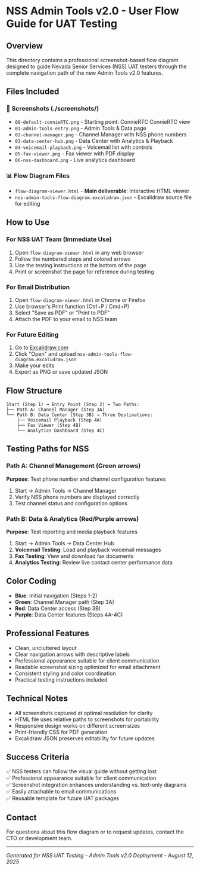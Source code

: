 # NSS Admin Tools v2.0 - User Flow Guide for UAT Testing

## Overview
This directory contains a professional screenshot-based flow diagram designed to guide Nevada Senior Services (NSS) UAT testers through the complete navigation path of the new Admin Tools v2.0 features.

## Files Included

### 📸 Screenshots (./screenshots/)
- `00-default-connieRTC.png` - Starting point: ConnieRTC ConnieRTC view
- `01-admin-tools-entry.png` - Admin Tools & Data page
- `02-channel-manager.png` - Channel Manager with NSS phone numbers
- `03-data-center-hub.png` - Data Center with Analytics & Playback
- `04-voicemail-playback.png` - Voicemail list with controls
- `05-fax-viewer.png` - Fax viewer with PDF display
- `06-nss-dashboard.png` - Live analytics dashboard

### 📊 Flow Diagram Files
- `flow-diagram-viewer.html` - **Main deliverable**: Interactive HTML viewer
- `nss-admin-tools-flow-diagram.excalidraw.json` - Excalidraw source file for editing

## How to Use

### For NSS UAT Team (Immediate Use)
1. Open `flow-diagram-viewer.html` in any web browser
2. Follow the numbered steps and colored arrows
3. Use the testing instructions at the bottom of the page
4. Print or screenshot the page for reference during testing

### For Email Distribution
1. Open `flow-diagram-viewer.html` in Chrome or Firefox
2. Use browser's Print function (Ctrl+P / Cmd+P)
3. Select "Save as PDF" or "Print to PDF"
4. Attach the PDF to your email to NSS team

### For Future Editing
1. Go to [Excalidraw.com](https://excalidraw.com)
2. Click "Open" and upload `nss-admin-tools-flow-diagram.excalidraw.json`
3. Make your edits
4. Export as PNG or save updated JSON

## Flow Structure

```
Start (Step 1) → Entry Point (Step 2) → Two Paths:
├── Path A: Channel Manager (Step 3A)
└── Path B: Data Center (Step 3B) → Three Destinations:
    ├── Voicemail Playback (Step 4A)
    ├── Fax Viewer (Step 4B)
    └── Analytics Dashboard (Step 4C)
```

## Testing Paths for NSS

### Path A: Channel Management (Green arrows)
**Purpose**: Test phone number and channel configuration features
1. Start → Admin Tools → Channel Manager
2. Verify NSS phone numbers are displayed correctly
3. Test channel status and configuration options

### Path B: Data & Analytics (Red/Purple arrows)
**Purpose**: Test reporting and media playback features
1. Start → Admin Tools → Data Center Hub
2. **Voicemail Testing**: Load and playback voicemail messages
3. **Fax Testing**: View and download fax documents
4. **Analytics Testing**: Review live contact center performance data

## Color Coding
- **Blue**: Initial navigation (Steps 1-2)
- **Green**: Channel Manager path (Step 3A)
- **Red**: Data Center access (Step 3B)
- **Purple**: Data Center features (Steps 4A-4C)

## Professional Features
- Clean, uncluttered layout
- Clear navigation arrows with descriptive labels
- Professional appearance suitable for client communication
- Readable screenshot sizing optimized for email attachment
- Consistent styling and color coordination
- Practical testing instructions included

## Technical Notes
- All screenshots captured at optimal resolution for clarity
- HTML file uses relative paths to screenshots for portability
- Responsive design works on different screen sizes
- Print-friendly CSS for PDF generation
- Excalidraw JSON preserves editability for future updates

## Success Criteria
✅ NSS testers can follow the visual guide without getting lost  
✅ Professional appearance suitable for client communication  
✅ Screenshot integration enhances understanding vs. text-only diagrams  
✅ Easily attachable to email communications  
✅ Reusable template for future UAT packages  

## Contact
For questions about this flow diagram or to request updates, contact the CTO or development team.

---
*Generated for NSS UAT Testing - Admin Tools v2.0 Deployment - August 12, 2025*